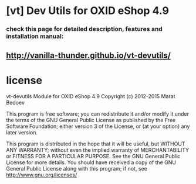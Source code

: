 [vt] Dev Utils for OXID eShop 4.9
===========

### check this page for detailed description, features and installation manual:
## http://vanilla-thunder.github.io/vt-devutils/


# license
vt-devutils Module for OXID eShop 4.9
Copyright (c) 2012-2015 Marat Bedoev

This program is free software; you can redistribute it and/or modify it under the terms of the GNU General Public License as published by the Free Software Foundation; either version 3 of the License, or (at your option) any later version.

This program is distributed in the hope that it will be useful, but WITHOUT ANY WARRANTY; without even the implied warranty of MERCHANTABILITY or FITNESS FOR A PARTICULAR PURPOSE. See the GNU General Public License for more details. You should have received a copy of the GNU General Public License along with this program; if not, see http://www.gnu.org/licenses/


